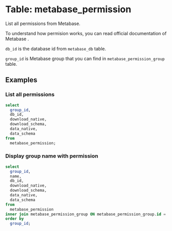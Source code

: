 # Table: metabase_permission

List all permissions from Metabase.

To understand how permision works, you can read official documentation of Metabase [](https://www.metabase.com/docs/latest/permissions/data).

`db_id` is the database id from `metabase_db` table.

`group_id` is Metabase group that you can find in `metabase_permission_group` table.

## Examples

### List all permissions

```sql
select
  group_id,
  db_id,
  download_native,
  download_schema,
  data_native,
  data_schema
from
  metabase_permission;
```

### Display group name with permission

```sql
select
  group_id,
  name,
  db_id,
  download_native,
  download_schema,
  data_native,
  data_schema
from
  metabase_permission
inner join metabase_permission_group ON metabase_permission_group.id = metabase_permission.group_id
order by
  group_id;
```
